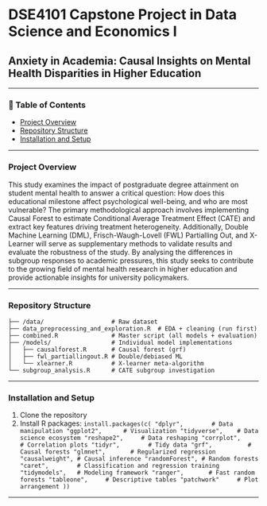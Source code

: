 # DSE4101 Capstone Project in Data Science and Economics I  
## Anxiety in Academia: Causal Insights on Mental Health Disparities in Higher Education  

---

### 📌 Table of Contents  
- [Project Overview](#project-overview)  
- [Repository Structure](#repository-structure)  
- [Installation and Setup](#installation-and-setup)  

---

### Project Overview 
This study examines the impact of postgraduate degree attainment on student mental health to answer a critical question: How does this educational milestone affect psychological well-being, and who are most vulnerable? The primary methodological approach involves implementing Causal Forest to estimate Conditional Average Treatment Effect (CATE) and extract key features driving treatment heterogeneity. Additionally, Double Machine Learning (DML), Frisch-Waugh-Lovell (FWL) Partialling Out, and X-Learner will serve as supplementary methods to validate results and evaluate the robustness of the study. By analysing the differences in subgroup responses to academic pressures, this study seeks to contribute to the growing field of mental health research in higher education and provide actionable insights for university policymakers.

---
### Repository Structure  
```plaintext
├── /data/                   # Raw dataset
├── data_preprocessing_and_exploration.R  # EDA + cleaning (run first)
├── combined.R               # Master script (all models + evaluation)
├── /models/                 # Individual model implementations
│   ├── causalforest.R       # Causal forest (grf)
│   ├── fwl_partiallingout.R # Double/debiased ML
│   └── xlearner.R           # X-learner meta-algorithm
└── subgroup_analysis.R      # CATE subgroup investigation
```
---

### Installation and Setup
1. Clone the repository
2. Install R packages:
`install.packages(c(
  "dplyr",        # Data manipulation
  "ggplot2",      # Visualization
  "tidyverse",    # Data science ecosystem
  "reshape2",     # Data reshaping
  "corrplot",     # Correlation plots
  "tidyr",        # Tidy data
  "grf",          # Causal forests
  "glmnet",       # Regularized regression
  "causalweight", # Causal inference
  "randomForest", # Random forests
  "caret",        # Classification and regression training
  "tidymodels",   # Modeling framework
  "ranger",       # Fast random forests
  "tableone",     # Descriptive tables
  "patchwork"     # Plot arrangement
))`

--- 
